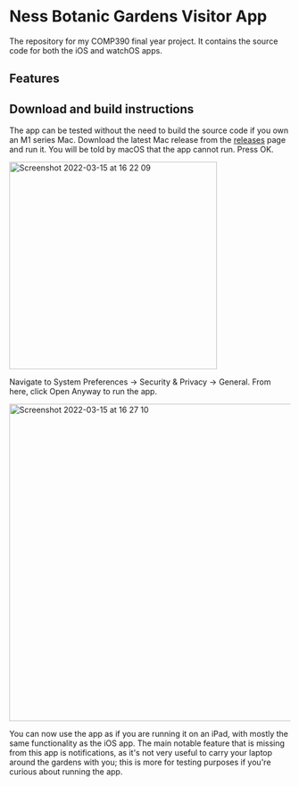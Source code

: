 # Ness Botanic Gardens Visitor App
The repository for my COMP390 final year project. It contains the source code for both the iOS and watchOS apps.

## Features


## Download and build instructions

The app can be tested without the need to build the source code if you own an M1 series Mac. Download the latest Mac release from the [releases](https://github.com/jakedarby24/Ness-Botanic-Garden-Project/releases) page and run it. You will be told by macOS that the app cannot run. Press OK.

<img width="372" alt="Screenshot 2022-03-15 at 16 22 09" src="https://user-images.githubusercontent.com/78798337/158424913-6b91a853-daef-440f-a1c2-3279bc16bd9b.png">

Navigate to System Preferences -> Security & Privacy -> General. From here, click Open Anyway to run the app.

<img width="569" alt="Screenshot 2022-03-15 at 16 27 10" src="https://user-images.githubusercontent.com/78798337/158425302-fbc917d9-795f-4e83-a7f4-c4a03d8a318d.png">

You can now use the app as if you are running it on an iPad, with mostly the same functionality as the iOS app. The main notable feature that is missing from this app is notifications, as it's not very useful to carry your laptop around the gardens with you; this is more for testing purposes if you're curious about running the app.
